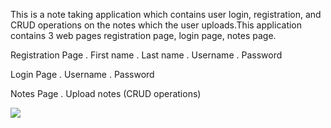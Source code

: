 This is a note taking application which contains user login, registration, and CRUD operations on the notes which the user uploads.This application contains 3 web pages registration page, login page, notes page. 

Registration Page
. First name 
. Last name
. Username
. Password

Login Page
. Username
. Password

Notes Page
. Upload notes (CRUD operations)

<image src="er.JPG">